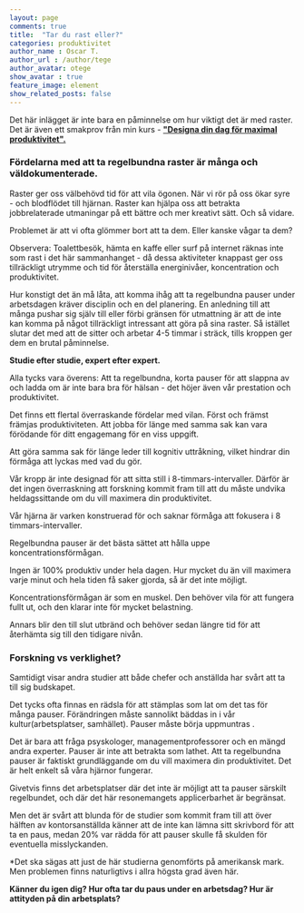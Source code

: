 ```yaml
---
layout: page
comments: true
title:  "Tar du rast eller?"
categories: produktivitet
author_name : Oscar T.
author_url : /author/tege
author_avatar: otege
show_avatar : true
feature_image: element
show_related_posts: false
---
```


Det här inlägget är inte bara en påminnelse om hur viktigt det är med raster. Det är även ett smakprov från min 
kurs - **["Designa din dag för maximal produktivitet".](https://www.openlearning.com/courses/designa-din-dag-fr-maximal-produktivitet)**


### Fördelarna med att ta regelbundna raster är många och väldokumenterade.


Raster ger oss välbehövd tid för att vila ögonen. När vi rör på oss ökar syre - och blodflödet till hjärnan. Raster kan hjälpa oss att betrakta jobbrelaterade utmaningar på ett bättre och mer kreativt sätt. Och så vidare.

Problemet är att vi ofta glömmer bort att ta dem. Eller kanske vågar ta dem?

Observera: Toalettbesök, hämta en kaffe eller surf på internet räknas inte som rast i det här sammanhanget - då dessa aktiviteter knappast ger oss tillräckligt utrymme och tid för återställa energinivåer, koncentration och produktivitet.

Hur konstigt det än må låta, att komma ihåg att ta regelbundna pauser under arbetsdagen kräver disciplin och en del planering. En anledning till att många pushar sig själv till eller förbi gränsen för utmattning är att de inte kan komma på något tillräckligt intressant att göra på sina raster. Så istället slutar det med att de sitter och arbetar 4-5 timmar i sträck, tills kroppen ger dem en brutal påminnelse.


**Studie efter studie, expert efter expert.**

Alla tycks vara överens: Att ta regelbundna, korta pauser för att slappna av och ladda om är inte bara bra för hälsan - det höjer även vår prestation och produktivitet.

Det finns ett flertal överraskande fördelar med vilan. Först och främst främjas produktiviteten. Att jobba för länge med samma sak kan vara förödande för ditt engagemang för en viss uppgift.

Att göra samma sak för länge leder till kognitiv uttråkning, vilket hindrar din förmåga att lyckas med vad du gör.

Vår kropp är inte designad för att sitta still i 8-timmars-intervaller. Därför är det ingen överraskning att forskning kommit fram till att du måste undvika heldagssittande om du vill maximera din produktivitet.

Vår hjärna är varken konstruerad för och saknar förmåga att fokusera i 8 timmars-intervaller.

Regelbundna pauser är det bästa sättet att hålla uppe koncentrationsförmågan.

Ingen är 100% produktiv under hela dagen. Hur mycket du än vill maximera varje minut och hela tiden få saker gjorda, så är det inte möjligt.

Koncentrationsförmågan är som en muskel. Den behöver vila för att fungera fullt ut, och den klarar inte för mycket belastning.

Annars blir den till slut utbränd och behöver sedan längre tid för att återhämta sig till den tidigare nivån.

### Forskning vs verklighet?

Samtidigt visar andra studier att både chefer och anställda har svårt att ta till sig budskapet.

Det tycks ofta finnas en rädsla för att stämplas som lat om det tas för många pauser. Förändringen måste sannolikt bäddas in i vår kultur(arbetsplatser, samhället). Pauser måste börja uppmuntras .

Det är bara att fråga psyskologer, managementprofessorer och en mängd andra experter. Pauser är inte att betrakta som lathet. Att ta regelbundna pauser är faktiskt grundläggande om du vill maximera din produktivitet. Det är helt enkelt så våra hjärnor fungerar.

Givetvis finns det arbetsplatser där det inte är möjligt att ta pauser särskilt regelbundet, och där det här resonemangets applicerbarhet är begränsat.

Men det är svårt att blunda för de studier som kommit fram till att över hälften av kontorsanställda känner att de inte kan lämna sitt skrivbord för att ta en paus, medan 20% var rädda för att pauser skulle få skulden för eventuella misslyckanden. 

*Det ska sägas att just de här studierna genomförts på amerikansk mark. Men problemen finns naturligtivs i allra högsta grad även här.



**Känner du igen dig? Hur ofta tar du paus under en arbetsdag? Hur är attityden på din arbetsplats?** 
